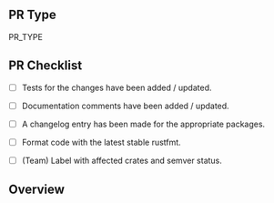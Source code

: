 <!-- Thanks for considering contributing actix! -->
<!-- Please fill out the following to get your PR reviewed quicker. -->

## PR Type
<!-- What kind of change does this PR make? -->
<!-- Bug Fix / Feature / Refactor / Code Style / Other -->
PR_TYPE


## PR Checklist
<!-- Check your PR fulfills the following items. ->>
<!-- For draft PRs check the boxes as you complete them. -->

- [ ] Tests for the changes have been added / updated.
- [ ] Documentation comments have been added / updated.
- [ ] A changelog entry has been made for the appropriate packages.
- [ ] Format code with the latest stable rustfmt.
- [ ] (Team) Label with affected crates and semver status.


## Overview
<!-- Describe the current and new behavior. -->
<!-- Emphasize any breaking changes. -->


<!-- If this PR fixes or closes an issue, reference it here. -->
<!-- Closes #000 -->
